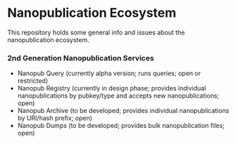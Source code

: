 # Nanopublication Ecosystem

This repository holds some general info and issues about the nanopublication ecosystem.

### 2nd Generation Nanopublication Services

- Nanopub Query (currently alpha version; runs queries; open or restricted)
- Nanopub Registry (currently in design phase; provides individual nanopublications by pubkey/type and accepts new nanopublications; open)
- Nanopub Archive (to be developed; provides individual nanopublications by URI/hash prefix; open)
- Nanopub Dumps (to be developed; provides bulk nanopublication files; open)
